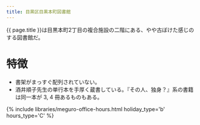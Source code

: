 ```yaml
---
title: 目黒区目黒本町図書館
---
```


{{ page.title }}は目黒本町2丁目の複合施設の二階にある、やや古ぼけた感じのする図書館だ。

# 特徴

* 書架がまっすぐ配列されていない。
* 酒井順子先生の単行本を手厚く蔵書している。『その人、独身？』系の書籍は同一本が 3, 4 冊あるものもある。

{% include libraries/meguro-office-hours.html holiday_type='b' hours_type='C' %}

